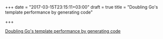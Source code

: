 +++
date = "2017-03-15T23:15:11+03:00"
draft = true
title = "Doubling Go's template performance by generating code"

+++

<p><a href="http://bouk.co/blog/code-generating-code">Doubling Go's template performance by generating code</a></p>
